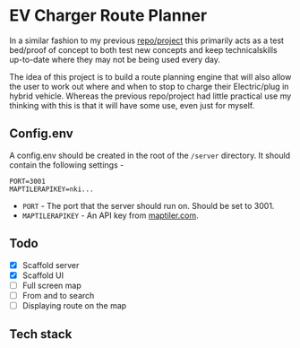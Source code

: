 # EV Charger Route Planner

In a similar fashion to my previous [repo/project](https://github.com/robert-waggott/animals-stuck-up-trees-and-other-incidents) this primarily acts as a test bed/proof of concept to both test new concepts and keep technicalskills up-to-date where they may not be being used every day.

The idea of this project is to build a route planning engine that will also allow the user to work out where and when to stop to charge their Electric/plug in hybrid vehicle. Whereas the previous repo/project had little practical use my thinking with this is that it will have some use, even just for myself.

## Config.env

A config.env should be created in the root of the `/server` directory. It should contain the following settings -

```
PORT=3001
MAPTILERAPIKEY=nki...
```

-   `PORT` - The port that the server should run on. Should be set to 3001.
-   `MAPTILERAPIKEY` - An API key from [maptiler.com](https://cloud.maptiler.com/).

## Todo

-   [x] Scaffold server
-   [x] Scaffold UI
-   [ ] Full screen map
-   [ ] From and to search
-   [ ] Displaying route on the map

## Tech stack
